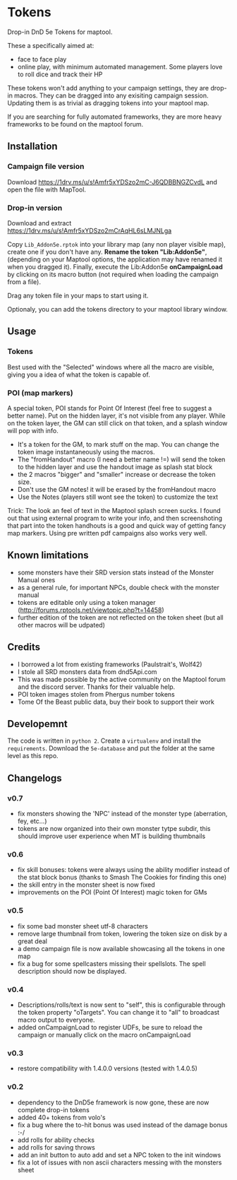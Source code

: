 # Tokens

Drop-in DnD 5e Tokens for maptool.

These a specifically aimed at:
* face to face play
* online play, with minimum automated management. Some players love to roll dice and track their HP

These tokens won't add anything to your campaign settings, they are drop-in macros. They can be dragged into any exisiting campaign session.
Updating them is as trivial as dragging tokens into your maptool map.

If you are searching for fully automated frameworks, they are more heavy frameworks to be found on the maptool forum.

## Installation

### Campaign file version
Download https://1drv.ms/u/s!Amfr5xYDSzo2mC-J6QDBBNGZCvdL and open the file with MapTool.

### Drop-in version

Download and extract https://1drv.ms/u/s!Amfr5xYDSzo2mCrAqHL6sLMJNLga

Copy `Lib_Addon5e.rptok` into your library map (any non player visible map), create one if you don't have any. **Rename the token "Lib:Addon5e"**,
(depending on your Maptool options, the application may have renamed it when you dragged it). Finally, execute the Lib:Addon5e **onCampaignLoad** by clicking
on its macro button (not required when loading the campaign from a file).

Drag any token file in your maps to start using it.

Optionaly, you can add the tokens directory to your maptool library window.

## Usage

### Tokens

Best used with the "Selected" windows where all the macro are visible, giving you a idea of what the token is capable of.


### POI (map markers)

A special token, POI stands for Point Of Interest (feel free to suggest a better name). Put on the hidden layer, it's not visible from any player.
While on the token layer, the GM can still click on that token, and a splash window will pop with info.

* It's a token for the GM, to mark stuff on the map. You can change the token image instantaneously using the macros.
* The "fromHandout" macro (I need a better name !=) will send the token to the hidden layer and use the handout image as splash stat block
* the 2 macros "bigger" and "smaller" increase or decrease the token size.
* Don't use the GM notes! it will be erased by the fromHandout macro
* Use the Notes (players still wont see the token) to customize the text

Trick: The look an feel of text in the Maptool splash screen sucks. I found out that using external program to write your info, and then screenshoting that part into the token handhouts is a good and quick way of getting fancy map markers. Using pre written pdf campaigns also works very well.


## Known limitations
* some monsters have their SRD version stats instead of the Monster Manual ones
* as a general rule, for important NPCs, double check with the monster manual
* tokens are editable only using a token manager (http://forums.rptools.net/viewtopic.php?t=14458)
* further edition of the token are not reflected on the token sheet (but all other macros will be udpated)

## Credits

* I borrowed a lot from existing frameworks (Paulstrait's, Wolf42)
* I stole all SRD monsters data from dnd5Api.com
* This was made possible by the active community on the Maptool forum and the discord server. Thanks for their valuable help.
* POI token images stolen from Phergus number tokens
* Tome Of the Beast public data, buy their book to support their work

## Developemnt

The code is written in `python 2`. Create a `virtualenv` and install the `requirements`.
Download the `5e-database` and put the folder at the same level as this repo.


## Changelogs

### v0.7
* fix monsters showing the 'NPC' instead of the monster type (aberration, fey, etc...)
* tokens are now organized into their own monster tytpe subdir, this should improve user experience when MT is building thumbnails

### v0.6
* fix skill bonuses: tokens were always using the ability modifier instead of the stat block bonus (thanks to Smash The Cookies for finding this one)
* the skill entry in the monster sheet is now fixed
* improvements on the POI (Point Of Interest) magic token for GMs

### v0.5
* fix some bad monster sheet utf-8 characters
* remove large thumbnail from token, lowering the token size on disk by a great deal
* a demo campaign file is now available showcasing all the tokens in one map
* fix a bug for some spellcasters missing their spellslots. The spell description should now be displayed.

### v0.4
* Descriptions/rolls/text is now sent to "self", this is configurable through the token property "oTargets". You can change it to "all" to broadcast macro output to everyone.
* added onCampaignLoad to register UDFs, be sure to reload the campaign or manually click on the macro onCampaignLoad

### v0.3
* restore compatibility with 1.4.0.0 versions (tested with 1.4.0.5)

### v0.2
* dependency to the DnD5e framework is now gone, these are now complete drop-in tokens
* added 40+ tokens from volo's
* fix a bug where the to-hit bonus was used instead of the damage bonus :-/
* add rolls for ability checks
* add rolls for saving throws
* add an init button to auto add and set a NPC token to the init windows
* fix a lot of issues with non ascii characters messing with the monsters sheet
